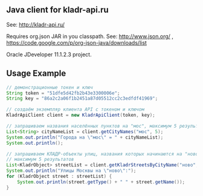 ## Java client for kladr-api.ru
See: http://kladr-api.ru/

Requires org.json JAR in you classpath.
See: http://www.json.org/ , https://code.google.com/p/org-json-java/downloads/list 

Oracle JDeveloper 11.1.2.3 project.

## Usage Example
```java
// демонстрационные токен и ключ
String token = "51dfe5d42fb2b43e3300006e";
String key = "86a2c2a06f1b2451a87d05512cc2c3edfdf41969";

// создаём экземпляр клиента API с токеном и ключом
KladrApiClient client = new KladrApiClient(token, key);

// запрашиваем названия населённых пунктов на "мос", максимум 5 результатов
List<String> cityNameList = client.getCityNames("мос", 5);
System.out.println("Города на \"мос\" = " + cityNameList);
System.out.println();

// запрашиваем КЛАДР-объекты улиц, названия которых начинаются на "ново", в городе "москва"
// максимум 5 результатов
List<KladrObject> streetList = client.getKladrStreetsByCityName("ново", "москва", 5);
System.out.println("Улицы Москвы на \"ново\":");
for (KladrObject street : streetList) {
    System.out.println(street.getType() + " " + street.getName());
}
```
